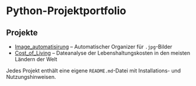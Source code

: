 # Python-Projektportfolio

## Projekte

- [Image_automatisirung](Image_automatisirung/README.md) – Automatischer Organizer für `.jpg`-Bilder
- [Cost_of_Living](./Cost_of_Living/README.md) – Dateanalyse der Lebenshaltungskosten in den meisten Ländern der Welt

Jedes Projekt enthält eine eigene `README.md`-Datei mit Installations- und Nutzungshinweisen.
